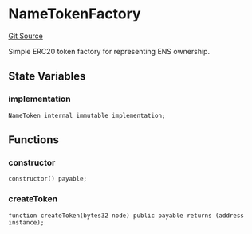 # NameTokenFactory
[Git Source](https://github.com/z0r0z/bridge-ens/blob/972fbda0a2afa1ffe9b68ddc93ba2a6e0f5fd425/src/NameToken.sol)

Simple ERC20 token factory for representing ENS ownership.


## State Variables
### implementation

```solidity
NameToken internal immutable implementation;
```


## Functions
### constructor


```solidity
constructor() payable;
```

### createToken


```solidity
function createToken(bytes32 node) public payable returns (address instance);
```

